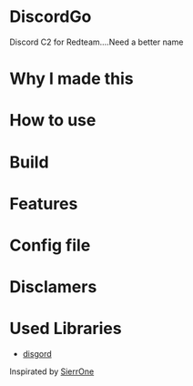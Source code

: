 # DiscordGo
Discord C2 for Redteam....Need a better name

# Why I made this

# How to use

# Build

# Features

# Config file

# Disclamers

# Used Libraries
* [disgord](https://github.com/andersfylling/disgord)


Inspirated by [SierrOne](https://github.com/berkgoksel/SierraOne)